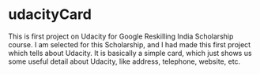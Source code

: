# udacityCard
This is first project on Udacity for Google Reskilling India Scholarship course. I am selected for this Scholarship, and I had made this first project which tells about Udacity. It is basically a simple card, which just shows us some useful detail about Udacity, like address, telephone, website, etc.
